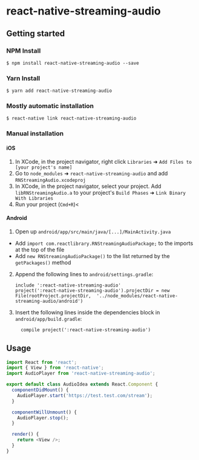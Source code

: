 
# react-native-streaming-audio

## Getting started

### NPM Install

`$ npm install react-native-streaming-audio --save`

### Yarn Install

`$ yarn add react-native-streaming-audio`

### Mostly automatic installation

`$ react-native link react-native-streaming-audio`

### Manual installation


#### iOS

1. In XCode, in the project navigator, right click `Libraries` ➜ `Add Files to [your project's name]`
2. Go to `node_modules` ➜ `react-native-streaming-audio` and add `RNStreamingAudio.xcodeproj`
3. In XCode, in the project navigator, select your project. Add `libRNStreamingAudio.a` to your project's `Build Phases` ➜ `Link Binary With Libraries`
4. Run your project (`Cmd+R`)<

#### Android

1. Open up `android/app/src/main/java/[...]/MainActivity.java`
  - Add `import com.reactlibrary.RNStreamingAudioPackage;` to the imports at the top of the file
  - Add `new RNStreamingAudioPackage()` to the list returned by the `getPackages()` method
2. Append the following lines to `android/settings.gradle`:
  	```
  	include ':react-native-streaming-audio'
  	project(':react-native-streaming-audio').projectDir = new File(rootProject.projectDir, 	'../node_modules/react-native-streaming-audio/android')
  	```
3. Insert the following lines inside the dependencies block in `android/app/build.gradle`:
  	```
      compile project(':react-native-streaming-audio')
  	```

## Usage
```javascript
import React from 'react';
import { View } from 'react-native';
import AudioPlayer from 'react-native-streaming-audio';

export default class AudioIdea extends React.Component {
  componentDidMount() {
    AudioPlayer.start('https://test.test.com/stream');
  }

  componentWillUnmount() {
    AudioPlayer.stop();
  }

  render() {
    return <View />;
  }
}
```
